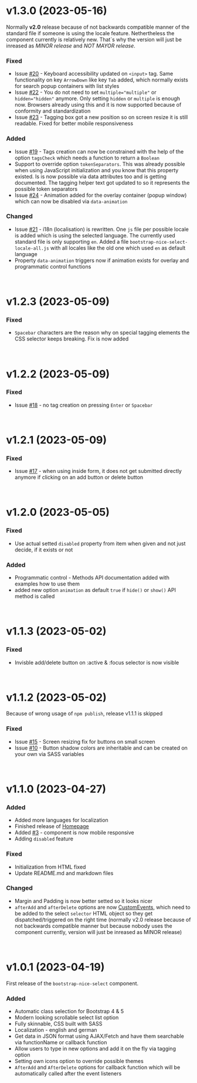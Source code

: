 # **v1.3.0 (2023-05-16)**

Normally **v2.0** release because of not backwards compatible manner of the standard file if someone is using the locale feature. Nethertheless the component currently is relatively new. That`s why the version will just be inreased as *MINOR release* and *NOT MAYOR release*.

### **Fixed**

- Issue [#20](https://github.com/kevingostomski/bootstrap-nice-select/issues/20) - Keyboard accessibility updated on `<input>` tag. Same functionality on key `ArrowDown` like key `Tab` added, which normally exists for search popup containers with list styles
- Issue [#22](https://github.com/kevingostomski/bootstrap-nice-select/issues/22) - You do not need to set `multiple="multiple"` or `hidden="hidden"` anymore. Only setting `hidden` or `multiple` is enough now. Browsers already using this and it is now supported because of conformity and standardization
- Issue [#23](https://github.com/kevingostomski/bootstrap-nice-select/issues/23) - Tagging box got a new position so on screen resize it is still readable. Fixed for better mobile responsiveness

### **Added**

- Issue [#19](https://github.com/kevingostomski/bootstrap-nice-select/issues/19) - Tags creation can now be constrained with the help of the option `tagsCheck` which needs a function to return a `Boolean`
- Support to override option `tokenSeparators`. This was already possible when using JavaScript initialization and you know that this property existed. Is is now possible via data attributes too and is getting documented. The tagging helper text got updated to so it represents the possible token separators
- Issue [#24](https://github.com/kevingostomski/bootstrap-nice-select/issues/24) - Animation added for the overlay container (popup window) which can now be disabled via `data-animation`

### **Changed**

- Issue [#21](https://github.com/kevingostomski/bootstrap-nice-select/issues/21) - i18n (localisation) is rewritten. One `js` file per possible locale is added which is using the selected language. The currently used standard file is only supporting `en`. Added a file `bootstrap-nice-select-locale-all.js` with all locales like the old one which used `en` as default language
- Property `data-animation` triggers now if animation exists for overlay and programmatic control functions

&nbsp;

# **v1.2.3 (2023-05-09)**

### **Fixed**

- `Spacebar` characters are the reason why on special tagging elements the CSS selector keeps breaking. Fix is now added

&nbsp;

# **v1.2.2 (2023-05-09)**

### **Fixed**

- Issue [#18](https://github.com/kevingostomski/bootstrap-nice-select/issues/18) - no tag creation on pressing `Enter` or `Spacebar`

&nbsp;

# **v1.2.1 (2023-05-09)**

### **Fixed**

- Issue [#17](https://github.com/kevingostomski/bootstrap-nice-select/issues/17) - when using inside form, it does not get submitted directly anymore if clicking on an add button or delete button

&nbsp;

# **v1.2.0 (2023-05-05)**

### **Fixed**

- Use actual setted `disabled` property from item when given and not just decide, if it exists or not

### **Added**

- Programmatic control - Methods API documentation added with examples how to use them
- added new option `animation` as default `true` if `hide()` or `show()` API method is called

&nbsp;

# **v1.1.3 (2023-05-02)**

### **Fixed**

- Invisble add/delete button on :active & :focus selector is now visible

&nbsp;

# **v1.1.2 (2023-05-02)**

Because of wrong usage of `npm publish`, release v1.1.1 is skipped

### **Fixed**

- Issue [#15](https://github.com/kevingostomski/bootstrap-nice-select/issues/15) - Screen resizing fix for buttons on small screen
- Issue [#10](https://github.com/kevingostomski/bootstrap-nice-select/issues/10) - Button shadow colors are inheritable and can be created on your own via SASS variables

&nbsp;

# **v1.1.0 (2023-04-27)**

### **Added**

- Added more languages for localization
- Finished release of [Homepage](https://kevingostomski.github.io/bootstrap-nice-select/) 
- Added [#3](https://github.com/kevingostomski/bootstrap-nice-select/issues/3) - component is now mobile responsive
- Adding `disabled` feature

### **Fixed**

- Initialization from HTML fixed
- Update README.md and markdown files

### **Changed**

- Margin and Padding is now better setted so it looks nicer
- `afterAdd` and `afterDelete` options are now [CustomEvents](https://developer.mozilla.org/en-US/docs/Web/API/CustomEvent/CustomEvent), which need to be added to the select `selector` HTML object so they get dispatched/triggered on the right time (normally v2.0 release because of not backwards compatible manner but because nobody uses the component currently, version will just be inreased as MINOR release)

&nbsp;

# **v1.0.1 (2023-04-19)**

First release of the `bootstrap-nice-select` component.

### **Added**

- Automatic class selection for Bootstrap 4 & 5 
- Modern looking scrollable select list option
- Fully skinnable, CSS built with SASS 
- Localization - english and german
- Get data in JSON format using AJAX/Fetch and have them searchable via functionName or callback function
- Allow users to type in new options and add it on the fly via tagging option
- Setting own icons option to override possible themes
- `AfterAdd` and `AfterDelete` options for callback function which will be automatically called after the event listeners